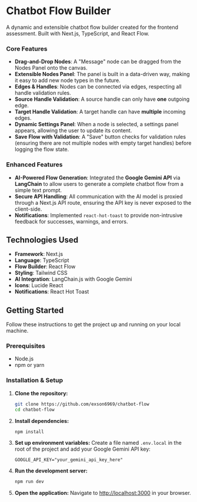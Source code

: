 # Chatbot Flow Builder

A dynamic and extensible chatbot flow builder created for the frontend assessment. Built with Next.js, TypeScript, and React Flow.


### Core Features

-   **Drag-and-Drop Nodes**: A "Message" node can be dragged from the Nodes Panel onto the canvas.
-   **Extensible Nodes Panel**: The panel is built in a data-driven way, making it easy to add new node types in the future.
-   **Edges & Handles**: Nodes can be connected via edges, respecting all handle validation rules.
-   **Source Handle Validation**: A source handle can only have **one** outgoing edge.
-   **Target Handle Validation**: A target handle can have **multiple** incoming edges.
-   **Dynamic Settings Panel**: When a node is selected, a settings panel appears, allowing the user to update its content.
-   **Save Flow with Validation**: A "Save" button checks for validation rules (ensuring there are not multiple nodes with empty target handles) before logging the flow state.

### Enhanced Features

-   **AI-Powered Flow Generation**: Integrated the **Google Gemini API** via **LangChain** to allow users to generate a complete chatbot flow from a simple text prompt.
-   **Secure API Handling**: All communication with the AI model is proxied through a Next.js API route, ensuring the API key is never exposed to the client-side.
-   **Notifications**: Implemented `react-hot-toast` to provide non-intrusive feedback for successes, warnings, and errors.

## Technologies Used

-   **Framework**: Next.js
-   **Language**: TypeScript
-   **Flow Builder**: React Flow
-   **Styling**: Tailwind CSS
-   **AI Integration**: LangChain.js with Google Gemini
-   **Icons**: Lucide React
-   **Notifications**: React Hot Toast

## Getting Started

Follow these instructions to get the project up and running on your local machine.

### Prerequisites

-   Node.js
-   npm or yarn

### Installation & Setup

1.  **Clone the repository:**
    ```bash
    git clone https://github.com/exson6969/chatbot-flow
    cd chatbot-flow
    ```

2.  **Install dependencies:**
    ```bash
    npm install
    ```

3.  **Set up environment variables:**
    Create a file named `.env.local` in the root of the project and add your Google Gemini API key:
    ```
    GOOGLE_API_KEY="your_gemini_api_key_here"
    ```

4.  **Run the development server:**
    ```bash
    npm run dev
    ```

5.  **Open the application:**
    Navigate to [http://localhost:3000](http://localhost:3000) in your browser.